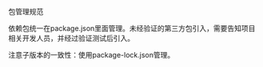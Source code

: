 包管理规范

依赖包统一在package.json里面管理。未经验证的第三方包引入，需要告知项目相关开发人员，并经过验证测试后引入。

注意子版本的一致性：使用package-lock.json管理。

